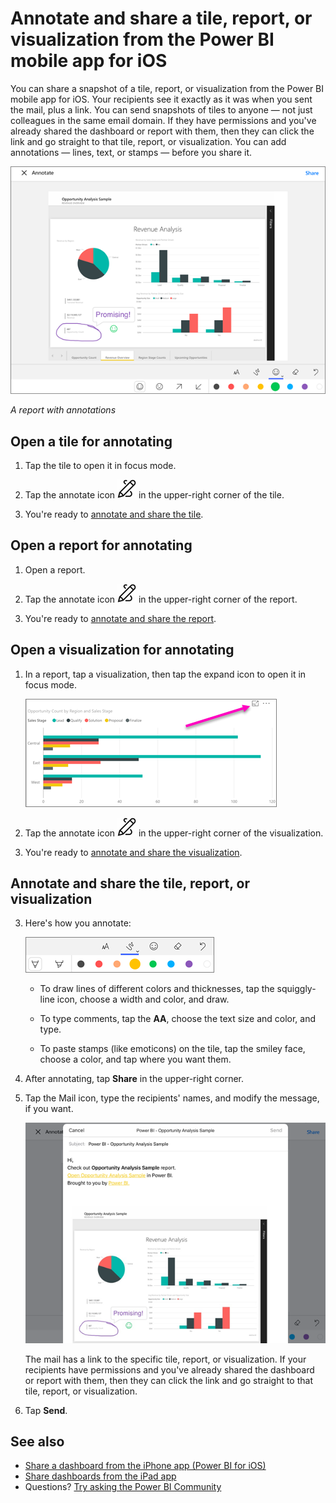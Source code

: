 <properties 
   pageTitle="Annotate and share a tile, report, or visualization from the Power BI mobile app for iOS"
   description="Read about sharing tiles, reports, and visualizations from the Microsoft Power BI app for iOS. You can send snapshots to anyone, not just colleagues."
   services="powerbi" 
   documentationCenter="" 
   authors="maggiesMSFT" 
   manager="mblythe" 
   backup=""
   editor=""
   tags=""
   qualityFocus="no"
   qualityDate=""/>
 
<tags
   ms.service="powerbi"
   ms.devlang="NA"
   ms.topic="article"
   ms.tgt_pltfrm="NA"
   ms.workload="powerbi"
   ms.date="12/16/2016"
   ms.author="maggies"/>

# Annotate and share a tile, report, or visualization from the Power BI mobile app for iOS

You can share a snapshot of a tile, report, or visualization from the Power BI mobile app for iOS. Your recipients see it exactly as it was when you sent the mail, plus a link. You can send snapshots of tiles to anyone — not just colleagues in the same email domain. If they have permissions and you've already shared the dashboard or report with them, then they can click the link and go straight to that tile, report, or visualization. 
You can add annotations — lines, text, or stamps — before you share it.

![](media/powerbi-mobile-annotate-and-share-a-snapshot-from-the-ipad-app/power-bi-ios-annotate-report.png)

*A report with annotations*

## Open a tile for annotating

1.  Tap the tile to open it in focus mode.

2.  Tap the annotate icon ![](media/powerbi-mobile-annotate-and-share-a-snapshot-from-the-ipad-app/power-bi-ios-annotate-icon.png) in the upper-right corner of the tile.

3.  You're ready to [annotate and share the tile](powerbi-mobile-annotate-and-share-a-tile-from-the-iphone-app.md#annotate-and-share-the-tile-report-or-visualization).

## Open a report for annotating

1. Open a report. 

2.  Tap the annotate icon ![](media/powerbi-mobile-annotate-and-share-a-snapshot-from-the-ipad-app/power-bi-ios-annotate-icon.png) in the upper-right corner of the report.

3.  You're ready to [annotate and share the report](powerbi-mobile-annotate-and-share-a-tile-from-the-iphone-app.md#annotate-and-share-the-tile-report-or-visualization).

## Open a visualization for annotating

1. In a report, tap a visualization, then tap the expand icon to open it in focus mode. 

    ![](media/powerbi-mobile-annotate-and-share-a-snapshot-from-the-ipad-app/power-bi-ios-visual-focus-mode.png)

2.  Tap the annotate icon ![](media/powerbi-mobile-annotate-and-share-a-snapshot-from-the-ipad-app/power-bi-ios-annotate-icon.png) in the upper-right corner of the visualization.

3.  You're ready to [annotate and share the visualization](powerbi-mobile-annotate-and-share-a-tile-from-the-iphone-app.md#annotate-and-share-the-tile-report-or-visualization).

## Annotate and share the tile, report, or visualization

3.  Here's how you annotate:  

    ![](media/powerbi-mobile-annotate-and-share-a-snapshot-from-the-ipad-app/power-bi-ios-annotation-menu.png)

    -   To draw lines of different colors and thicknesses, tap the squiggly-line icon, choose a width and color, and draw.  

    -   To type comments, tap the **AA**, choose the text size and color, and type.  

    -   To paste stamps (like emoticons) on the tile, tap the smiley face, choose a color, and tap where you want them.   

4. After annotating, tap **Share** in the upper-right corner.

4.  Tap the Mail icon, type the recipients' names, and modify the message, if you want.  

    ![](media/powerbi-mobile-annotate-and-share-a-snapshot-from-the-ipad-app/power-bi-ios-annotate-send-report.png)

    The mail has a link to the specific tile, report, or visualization. If your recipients have permissions and you've already shared the dashboard or report with them, then they can click the link and go straight to that tile, report, or visualization.

5.  Tap **Send**.

## See also

- [Share a dashboard from the iPhone app \(Power BI for iOS\)](powerbi-mobile-share-a-dashboard-from-the-iphone-app.md)
- [Share dashboards from the iPad app](powerbi-mobile-share-dashboards-from-the-ipad-app.md)
- Questions? [Try asking the Power BI Community](http://community.powerbi.com/)
